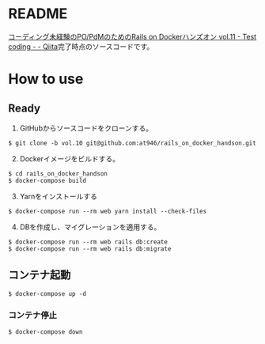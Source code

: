 # README
[コーディング未経験のPO/PdMのためのRails on Dockerハンズオン vol.11 - Test coding - - Qiita](https://qiita.com/at-946/items/42769b7a0d21895a1ab6)完了時点のソースコードです。

# How to use
## Ready
1. GitHubからソースコードをクローンする。

```
$ git clone -b vol.10 git@github.com:at946/rails_on_docker_handson.git
```

2. Dockerイメージをビルドする。

```
$ cd rails_on_docker_handson
$ docker-compose build
```

3. Yarnをインストールする

```
$ docker-compose run --rm web yarn install --check-files
```

4. DBを作成し、マイグレーションを適用する。

```
$ docker-compose run --rm web rails db:create
$ docker-compose run --rm web rails db:migrate
```

## コンテナ起動
```
$ docker-compose up -d
```

### コンテナ停止
```
$ docker-compose down
```
